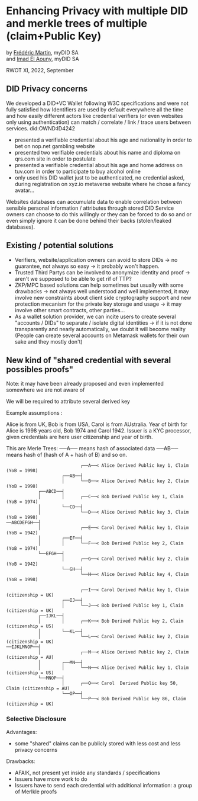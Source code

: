 # Enhancing Privacy with multiple DID and merkle trees of multiple (claim+Public Key) 

by  [Frédéric Martin](mailto:frederic.martin@mydid.com), myDID SA  
and [Imad El Aouny](mailto:imad.elaouny@mydid.com), myDID SA

RWOT XI, 2022, September

## DID Privacy concerns 

We developed a DID+VC Wallet following W3C specifications and were not fully satisfied how Identifiers are used by default everywhere all the time and how easily different actors like credential verifiers (or even websites only using authentication) can match / correlate / link / trace users between services.
did:OWND:ID4242
* presented a verifiable credential about his age and nationality in order to bet on nop.net gambling website
* presented two verifiable credentials about his name and diploma on qrs.com site in order to postulate  
* presented a verifiable credential about his age and home address on tuv.com in order to participate to buy alcohol online
* only used his DID wallet just to be authenticated, no credential asked, during registration on xyz.io metaverse website where he chose a fancy avatar...  
  
Websites databases can accumulate data to enable correlation between sensible personal information / attributes through stored DID
Service owners can choose to do this willingly or they can be forced to do so and or even simply ignore it can be done behind their backs (stolen/leaked databases).  

## Existing / potential solutions 

* Verifiers, website/application owners can avoid to store DIDs -> no guarantee, not always so easy -> it probably won't happen.
* Trusted Third Partys can be involved to anonymize identity and proof -> aren't we supposed to be able to get rif of TTP?
* ZKP/MPC based solutions can help sometimes but usually with some drawbacks -> not always well understood and well implemented, it may involve new constraints about client side cryptography support and new protection mecanism for the private key storage and usage -> it may involve other smart contracts, other parties...
* As a wallet solution provider, we can incite users to create several "accounts / DIDs" to separate / isolate digital identities -> if it is not done transparently and nearly automatically, we doubt it will become reality (People can create several accounts on Metamask wallets for their own sake and they mostly don't)  

## New kind of "shared credential with several possibles proofs"

Note: it may have been already proposed and even implemented somewhere we are not aware of

We will be required to attribute several derived key

Example assumptions :

Alice is from UK, Bob is from USA, Carol is from AUstralia.
Year of birth for Alice is 1998 years old, Bob 1974 and Carol 1942.
Issuer is a KYC processor, given credentials are here user citizenship and year of birth.

This are Merle Trees:
──A── means hash of associated data
──AB── means hash of (hash of A + hash of B)
and so on.


```
                            ┌──A──< Alice Derived Public key 1, Claim (YoB = 1998)
                     ┌──AB──┤     
                     │      └──B──< Alice Derived Public key 2, Claim (YoB = 1998)
            ┌──ABCD──┤  
            │        │      ┌──C──< Bob Derived Public key 1, Claim (YoB = 1974)
            │        └──CD──┤     
            │               └──D──< Alice Derived Public key 3, Claim (YoB = 1998)
──ABCDEFGH──┤  
            │               ┌──E──< Carol Derived Public key 1, Claim (YoB = 1942)
            │        ┌──EF──┤     
            │        │      └──F──< Bob Derived Public key 2, Claim (YoB = 1974)
            └──EFGH──┤  
                     │      ┌──G──< Carol Derived Public key 2, Claim (YoB = 1942)
                     └──GH──┤     
                            └──H──< Alice Derived Public key 4, Claim (YoB = 1998)

```
```
                            ┌──I──< Carol Derived Public key 1, Claim (citizenship = UK)
                     ┌──IJ──┤     
                     │      └──J──< Bob Derived Public key 1, Claim (citizenship = UK)
            ┌──IJKL──┤  
            │        │      ┌──K──< Bob Derived Public key 2, Claim (citizenship = US)
            │        └──KL──┤     
            │               └──L──< Carol Derived Public key 2, Claim (citizenship = UK)
──IJKLMNOP──┤  
            │               ┌──M──< Alice Derived Public key 2, Claim (citizenship = AU)
            │        ┌──MN──┤     
            │        │      └──N──< Alice Derived Public key 1, Claim (citizenship = US)
            └──MNOP──┤  
                     │      ┌──O──< Carol  Derived Public key 50, Claim (citizenship = AU)
                     └──OP──┤     
                            └──P──< Bob Derived Public key 86, Claim (citizenship = UK)

```
  

### Selective Disclosure
Advantages:
- some "shared" claims can be publicly stored with less cost and less privacy concerns

Drawbacks:
- AFAIK, not present yet inside any standards / specifications
- Issuers have more work to do
- Issuers have to send each credential with additional information: a group of Merlkle proofs
